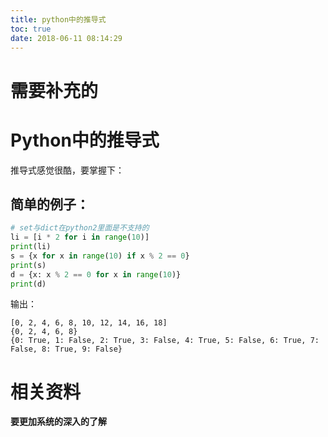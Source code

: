 ```yaml
---
title: python中的推导式
toc: true
date: 2018-06-11 08:14:29
---
```

# 需要补充的


# Python中的推导式

推导式感觉很酷，要掌握下：


## 简单的例子：



```py
# set与dict在python2里面是不支持的
li = [i * 2 for i in range(10)]
print(li)
s = {x for x in range(10) if x % 2 == 0}
print(s)
d = {x: x % 2 == 0 for x in range(10)}
print(d)
```

输出：

```
[0, 2, 4, 6, 8, 10, 12, 14, 16, 18]
{0, 2, 4, 6, 8}
{0: True, 1: False, 2: True, 3: False, 4: True, 5: False, 6: True, 7: False, 8: True, 9: False}
```


# 相关资料

**要更加系统的深入的了解**
